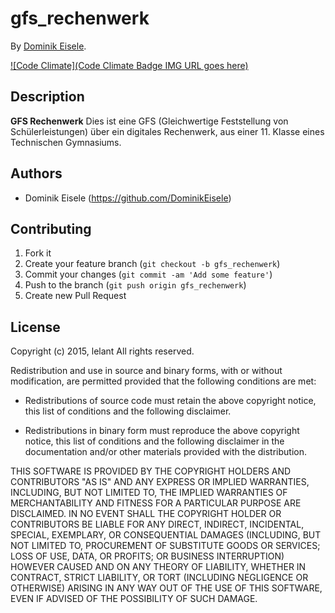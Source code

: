 # gfs_rechenwerk
<!-- If you'd like to use a logo instead uncomment this code and remove the text above this line

  ![Logo](URL to logo img file goes here)

-->

By [Dominik Eisele](https://github.com/DominikEisele).

[![Code Climate](Code Climate Badge IMG URL goes here)](https://github.com/DominikEisele/gfs_rechenwerk)

## Description
**GFS Rechenwerk**  Dies ist eine GFS (Gleichwertige Feststellung von Schülerleistungen) über ein digitales Rechenwerk, 
                    aus einer 11. Klasse eines Technischen Gymnasiums. 

## Authors

* Dominik Eisele (https://github.com/DominikEisele)


## Contributing

1. Fork it
2. Create your feature branch (`git checkout -b gfs_rechenwerk`)
3. Commit your changes (`git commit -am 'Add some feature'`)
4. Push to the branch (`git push origin gfs_rechenwerk`)
5. Create new Pull Request


## License

Copyright (c) 2015, lelant
All rights reserved.

Redistribution and use in source and binary forms, with or without
modification, are permitted provided that the following conditions are met:

* Redistributions of source code must retain the above copyright notice, this
  list of conditions and the following disclaimer.

* Redistributions in binary form must reproduce the above copyright notice,
  this list of conditions and the following disclaimer in the documentation
  and/or other materials provided with the distribution.

THIS SOFTWARE IS PROVIDED BY THE COPYRIGHT HOLDERS AND CONTRIBUTORS "AS IS"
AND ANY EXPRESS OR IMPLIED WARRANTIES, INCLUDING, BUT NOT LIMITED TO, THE
IMPLIED WARRANTIES OF MERCHANTABILITY AND FITNESS FOR A PARTICULAR PURPOSE ARE
DISCLAIMED. IN NO EVENT SHALL THE COPYRIGHT HOLDER OR CONTRIBUTORS BE LIABLE
FOR ANY DIRECT, INDIRECT, INCIDENTAL, SPECIAL, EXEMPLARY, OR CONSEQUENTIAL
DAMAGES (INCLUDING, BUT NOT LIMITED TO, PROCUREMENT OF SUBSTITUTE GOODS OR
SERVICES; LOSS OF USE, DATA, OR PROFITS; OR BUSINESS INTERRUPTION) HOWEVER
CAUSED AND ON ANY THEORY OF LIABILITY, WHETHER IN CONTRACT, STRICT LIABILITY,
OR TORT (INCLUDING NEGLIGENCE OR OTHERWISE) ARISING IN ANY WAY OUT OF THE USE
OF THIS SOFTWARE, EVEN IF ADVISED OF THE POSSIBILITY OF SUCH DAMAGE.

